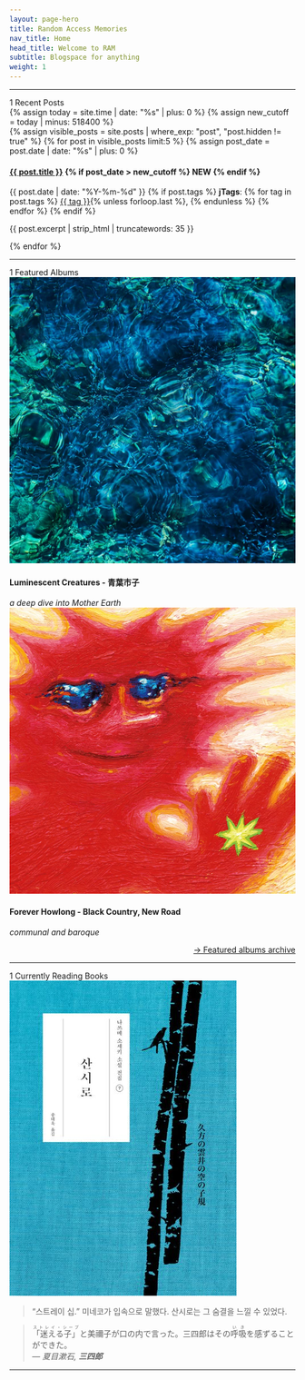 ```yaml
---
layout: page-hero
title: Random Access Memories
nav_title: Home
head_title: Welcome to RAM
subtitle: Blogspace for anything
weight: 1
---
```

---
<div class="index-title"><span class="ornament">1</span> Recent Posts</div>
{% assign today = site.time | date: "%s" | plus: 0 %}
{% assign new_cutoff = today | minus: 518400 %}

<div class="recent-posts">
  {% assign visible_posts = site.posts | where_exp: "post", "post.hidden != true" %}
  {% for post in visible_posts limit:5 %}
    {% assign post_date = post.date | date: "%s" | plus: 0 %}
    <div class="recent-post">
      <h4>
        <a href="{{ post.url | relative_url }}">{{ post.title }}</a>
        {% if post_date > new_cutoff %}
          <span class="new-badge">NEW</span>
        {% endif %}
      </h4>
      <div class="post-meta">
        {{ post.date | date: "%Y-%m-%d" }}
        {% if post.tags %}
          <strong><span class="tag-ornament">j</span>Tags</strong>:
          {% for tag in post.tags %}
            <a href="/tags#{{ tag | slugify }}" class="tag">{{ tag }}</a>{% unless forloop.last %}, {% endunless %}
          {% endfor %}
        {% endif %}
      </div>
      <p class="post-excerpt">{{ post.excerpt | strip_html | truncatewords: 35 }}</p>
    </div>
  {% endfor %}
</div>

---
<div class="index-title"><span class="ornament">1</span> Featured Albums</div>
<div class="album-flex inside-text-width">
  <div class="album">
  <a href="blog/album-review/luminescent-creatures">
    <img src="assets/img/featured_albums/luminiscentcreatures.png"></a>
    <div class="album-info">
      <h4>Luminescent Creatures - 青葉市子</h4>
      <body><em>a deep dive into Mother Earth</em></body>
    </div>
  </div>
  <div class="album">
  <a href="blog/album-review/forever-howlong  ">
    <img src="assets/img/featured_albums/foreverhowlong.png" alt="Forever Howlong"></a>
    <div class="album-info">
      <h4>Forever Howlong - Black Country, New Road</h4>
      <body><em>communal and baroque</em></body>
    </div>
  </div>
</div>
<section>
  <div style="clear: both"></div>
  <p class="backarrow" style="text-align: right;"><a href="featured-albums-archive">→ Featured albums archive</a></p>
</section>

---
<div class="index-title"><span class="ornament">1</span> Currently Reading Books</div>
<div class="currently-reading">
  <div class="book-cover">
    <img src="assets/img/currently-reading-books/sansirou.jpg" alt="Book Cover">
  </div>
  <div class="book-quote">
    <blockquote>
      <span lang="ko">“스트레이 십.” 미네코가 입속으로 말했다. 산시로는 그 숨결을 느낄 수 있었다.</span>
    </blockquote>
    <blockquote>
    <span lang="ja"><ruby>「迷える子」<rt>ストレイ・シープ</rt></ruby>と美禰子が口の内で言った。三四郎はその<ruby>呼吸<rt>いき</rt></ruby>を感ずることができた。<br>
      <cite>— 夏目漱石, <strong>三四郎</strong></cite></span>
    </blockquote>
  </div>
</div>

---